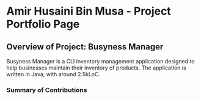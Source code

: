 <!-- @@author amirhusaini06 -->
# Amir Husaini Bin Musa - Project Portfolio Page

## Overview of Project: Busyness Manager
Busyness Manager is a CLI inventory management application designed to help businesses maintain their inventory
of products. The application is written in Java, with around 2.5kLoC.

### Summary of Contributions

